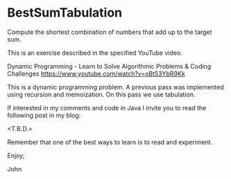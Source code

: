 # BestSumTabulation
Compute the shortest combination of numbers that add up to the target sum.

This is an exercise described in the specified YouTube video.

Dynamic Programming - Learn to Solve Algorithmic Problems & Coding Challenges
https://www.youtube.com/watch?v=oBt53YbR9Kk

This is a dynamic programming problem.
A previous pass was implemented using recursion and memoization.
On this pass we use tabulation.

If interested in my comments and code in Java I invite you to read the
following post in my blog:

<T.B.D.>

Remember that one of the best ways to learn is to read and experiment.

Enjoy;

John
